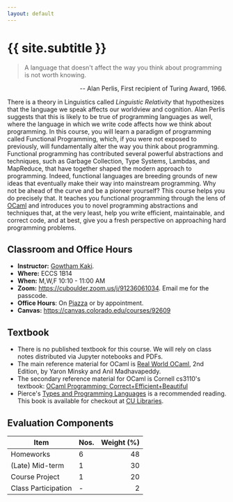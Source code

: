 ```yaml
---
layout: default
---
```


<div class="home">

<h1>{{ site.subtitle }}</h1>

</div>

> A language that doesn't affect the way you think about
> programming is not worth knowing.

<div align="right">  
-- Alan Perlis, First recipient of Turing Award, 1966.
</div>

There is a theory in Linguistics called *Linguistic Relativity* that
hypothesizes that the language we speak affects our worldview and
cognition. Alan Perlis suggests that this is likely to be true of
programming languages as well, where the language in which we write
code affects how we think about programming. In this course, you will
learn a paradigm of programming called Functional Programming, which,
if you were not exposed to previously, will fundamentally alter the
way you think about programming. Functional programming has
contributed several powerful abstractions and techniques, such as
Garbage Collection, Type Systems, Lambdas, and MapReduce, that have
together shaped the modern approach to programming. Indeed, functional
languages are breeding grounds of new ideas that eventually make their
way into mainstream programming. Why not be ahead of the curve and be
a pioneer yourself? This course helps you do precisely that. It teaches you functional programming
through the lens of [OCaml](https://ocaml.org/) and introduces you to
novel programming abstractions and techniques that, at the very least, 
help you write efficient, maintainable, and correct code, and at best,
give you a fresh perspective on approaching hard programming problems.

## Classroom and Office Hours

* **Instructor:** [Gowtham Kaki](http://gowthamk.github.io).
* **Where:** ECCS 1B14 
* **When:** M,W,F 10:10 - 11:00 AM
* **Zoom:** <https://cuboulder.zoom.us/j/91236061034>. Email me for
  the passcode.
* **Office Hours**: On
  [Piazza](https://piazza.com/colorado/spring2023/csci700011) or by appointment.
* **Canvas:** <https://canvas.colorado.edu/courses/92609>

## Textbook

* There is no published textbook for this course. We will rely on
  class notes distributed via Jupyter notebooks and PDFs. 
* The main reference material for OCaml is [Real World
  OCaml](https://dev.realworldocaml.org/), 2nd
  Edition, by Yaron Minsky and Anil Madhavapeddy. 
* The secondary reference material for OCaml is Cornell cs3110's
  textbook: [OCaml Programming:
  Correct+Efficient+Beautiful](https://cs3110.github.io/textbook/cover.html) 
* Pierce's [Types and Programming Languages](https://www.cis.upenn.edu/~bcpierce/tapl/) is a recommended reading. This book is available for checkout at [CU Libraries](https://ebookcentral.proquest.com/lib/ucb/detail.action?docID=3338823).

## Evaluation Components

| Item                |    Nos.  | Weight (%) |
|---------------------|----------|--------------:|
| Homeworks           |     6    |     48        |
| (Late) Mid-term     |     1    |     30        |
| Course Project      |     1    |     20        |
| Class Participation |     -    |     2         |
